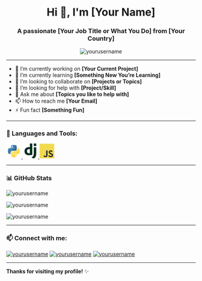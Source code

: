 <h1 align="center">Hi 👋, I'm [Your Name]</h1>
<h3 align="center">A passionate [Your Job Title or What You Do] from [Your Country]</h3>

<p align="center">
  <img src="https://komarev.com/ghpvc/?username=yourusername&label=Profile%20views&color=0e75b6&style=flat" alt="yourusername" />
</p>

---

- 🔭 I’m currently working on **[Your Current Project]**
- 🌱 I’m currently learning **[Something New You’re Learning]**
- 👯 I’m looking to collaborate on **[Projects or Topics]**
- 🤝 I’m looking for help with **[Project/Skill]**
- 💬 Ask me about **[Topics you like to help with]**
- 📫 How to reach me **[Your Email]**
- ⚡ Fun fact **[Something Fun]**

---

### 🧰 Languages and Tools:

<p align="left">
  <a href="https://www.python.org" target="_blank"> <img src="https://raw.githubusercontent.com/devicons/devicon/master/icons/python/python-original.svg" alt="python" width="40" height="40"/> </a>
  <a href="https://www.djangoproject.com/" target="_blank"> <img src="https://raw.githubusercontent.com/devicons/devicon/master/icons/django/django-plain.svg" alt="django" width="40" height="40"/> </a>
  <a href="https://www.javascript.com/" target="_blank"> <img src="https://raw.githubusercontent.com/devicons/devicon/master/icons/javascript/javascript-original.svg" alt="javascript" width="40" height="40"/> </a>
  <!-- Add more icons here -->
</p>

---

### 📊 GitHub Stats

<p align="left">
  <img src="https://github-readme-stats.vercel.app/api?username=yourusername&show_icons=true&locale=en" alt="yourusername" />
</p>

<p align="left">
  <img src="https://github-readme-streak-stats.herokuapp.com/?user=yourusername&" alt="yourusername" />
</p>

<p align="left">
  <img src="https://github-readme-stats.vercel.app/api/top-langs?username=yourusername&show_icons=true&locale=en&layout=compact" alt="yourusername" />
</p>

---

### 📫 Connect with me:

<p align="left">
  <a href="https://twitter.com/yourusername" target="blank"><img align="center" src="https://cdn.jsdelivr.net/npm/simple-icons@v3/icons/twitter.svg" alt="yourusername" height="30" width="40" /></a>
  <a href="https://linkedin.com/in/yourusername" target="blank"><img align="center" src="https://cdn.jsdelivr.net/npm/simple-icons@v3/icons/linkedin.svg" alt="yourusername" height="30" width="40" /></a>
  <a href="https://fb.com/yourusername" target="blank"><img align="center" src="https://cdn.jsdelivr.net/npm/simple-icons@v3/icons/facebook.svg" alt="yourusername" height="30" width="40" /></a>
</p>

---

**Thanks for visiting my profile!** ✨
